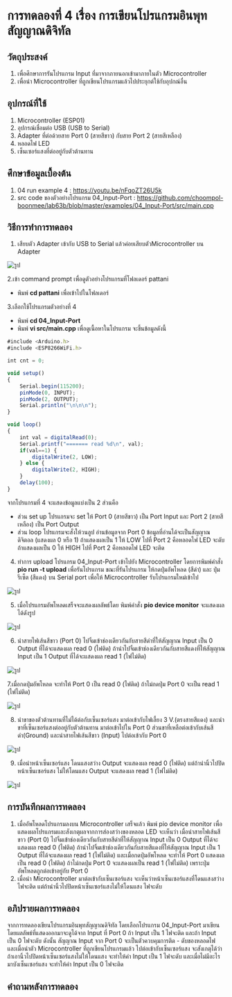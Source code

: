 # การทดลองที่ 4 เรื่อง การเขียนโปรแกรมอินพุทสัญญาณดิจิทัล

## วัตถุประสงค์
1.	เพื่อศึกษาการรันโปรแกรม Input ที่มาจากภายนอกเข้ามาภายในตัว Microcontroller 
2.	เพื่อนำ Microcontroller ที่ถูกเขียนโปรแกรมแล้วไปประยุกต์ใช้กับอุปกณ์อื่น 

## อุปกรณ์ที่ใช้
1.	Microcontroller (ESP01) 
2.	อุปกรณ์เชื่อมต่อ USB (USB to Serial)
3.	Adapter ที่ต่อด้วยสาย Port 0 (สายสีขาว) กับสาย Port 2 (สายสีเหลือง)
4.	หลอดไฟ LED
5.	เซ็นเซอร์แสงที่ต่ออยู่กับตัวต้านทาน

## ศึกษาข้อมูลเบื้องต้น
1. 04 run example 4 : https://youtu.be/nFqoZT26U5k
2. src code ของตัวอย่างโปรแกรม 04_Input-Port : https://github.com/choompol-boonmee/lab63b/blob/master/examples/04_Input-Port/src/main.cpp


## วิธีการทำการทดลอง
1. เสียบตัว Adapter เข้ากับ USB to Serial แล้วค่อยเสียบตัวMicrocontroller บน Adapter

![รูป]()

2.เข้า command prompt เพื่อดูตัวอย่างโปรแกรมที่โฟลเดอร์ pattani
- พิมพ์ **cd pattani** เพื่อเข้าไปในโฟลเดอร์ 

3.เลือกใช้โปรแกรมตัวอย่างที่ 4
- พิมพ์ **cd 04_Input-Port**
- พิมพ์ **vi src/main.cpp** เพื่อดูเนื้อหาในโปรแกรม จะขึ้นข้อมูลดังนี้
```javascript
#include <Arduino.h>
#include <ESP8266WiFi.h>

int cnt = 0;

void setup()
{
	Serial.begin(115200);
	pinMode(0, INPUT);
	pinMode(2, OUTPUT);
	Serial.println("\n\n\n");
}

void loop()
{
	int val = digitalRead(0);
	Serial.printf("======= read %d\n", val);
	if(val==1) {
		digitalWrite(2, LOW);
	} else {
		digitalWrite(2, HIGH);
	}
	delay(100);
}
```
จากโปรแกรมที่ 4 จะแสดงข้อมูลแบ่งเป็น 2 ส่วนคือ 
- ส่วน set up โปรแกรมจะ set ให้ Port 0 (สายสีขาว) เป็น Port Input และ Port 2 (สายสีเหลือง) เป็น Port Output
- ส่วน loop โปรแกรมจะสั่งให้วนลูป อ่านข้อมูลจาก Port 0 ข้อมูลที่อ่านได้จะเป็นสัญญาณดิจิตอล (แสดงผล 0 หรือ 1) ถ้าแสดงผลเป็น 1 ให้ LOW ไปที่ Port 2 คือหลอดไฟ LED จะดับ ถ้าแสดงผลเป็น 0 ให้ HIGH ไปที่ Port 2 คือหลอดไฟ LED จะติด


4. ทำการ upload โปรแกรม 04_Input-Port เข้าไปยัง Microcontroller โดยการพิมพ์คำสั่ง **pio run -t upload** เพื่อรันโปรแกรม
ขณะที่รันโปรแกรม ให้กดปุ่มอัพโหลด (สีดำ) และ ปุ่มรีเซ็ต (สีแดง) บน Serial port เพื่อให้ Microcontroller รับโปรแกรมใหม่เข้าไป

![รูป]()

5. เมื่อโปรแกรมอัพโหลดเสร็จจะแสดงผลลัพธ์โดย พิมพ์คำสั่ง **pio device monitor** จะแสดงผลได้ดังรูป

![รูป]()

6. นำสายไฟเส้นสีขาว (Port 0)  ไปจิ้มเข้าช่องเดียวกันกับสายสีดำที่ให้สัญญาณ Input เป็น 0  Output ที่ได้จะแสดงผล read 0 (ไฟติด) ถ้านำไปจิ้มเข้าช่องเดียวกันกับสายสีแดงที่ให้สัญญาณ Input เป็น 1 Output ที่ได้จะแสดงผล read 1 (ไฟไม่ติด)

![รูป]()

7.เมื่อกดปุ่มอัพโหลด จะทำให้ Port 0 เป็น read 0 (ไฟติด) ถ้าไม่กดปุ่ม Port 0 จะเป็น read 1 (ไฟไม่ติด)

![รูป]()

8. นำขาของตัวต้านทานที่ไม่ได้ต่อกับเซ็นเซอร์แสง มาต่อเข้ากับไฟเลี้ยง 3 V.(ตรงสายสีแดง) และนำขาที่เซ็นเซอร์แสงต่ออยู่กับตัวต้านทาน มาต่อเข้าไปใน Port 0 ส่วนขาที่เหลือต่อเข้ากับเส้นสีดำ(Ground) และนำสายไฟเส้นสีขาว (Input) ไปต่อเข้ากับ Port 0 

![รูป]()

9. เมื่อนำหน้าเซ็นเซอร์แสง โดนแสงสว่าง Output จะแสดงผล read 0 (ไฟติด) แต่ถ้านำนิ้วไปปิดหน้าเซ็นเซอร์แสง ไม่ให้โดนแสง Output จะแสดงผล read 1 (ไฟไม่ติด)


![รูป]()



## การบันทึกผลการทดลอง
1. เมื่ออัพโหลดโปรแกรมลงบน Microcontroller เสร็จแล้ว พิมพ์ pio device monitor เพื่อแสดงผลโปรแกรมและสังเกตุผลจากการส่องสว่างของหลอด LED จะเห็นว่า
เมื่อนำสายไฟเส้นสีขาว (Port 0) ไปจิ้มเข้าช่องเดียวกันกับสายสีดำที่ให้สัญญาณ Input เป็น 0 Output ที่ได้จะแสดงผล read 0 (ไฟติด)
ถ้านำไปจิ้มเข้าช่องเดียวกันกับสายสีแดงที่ให้สัญญาณ Input เป็น 1 Output ที่ได้จะแสดงผล read 1 (ไฟไม่ติด)
และเมื่อกดปุ่มอัพโหลด จะทำให้ Port 0 แสดงผลเป็น read 0 (ไฟติด) ถ้าไม่กดปุ่ม Port 0 จะแสดงผลเป็น read 1 (ไฟไม่ติด) เพราะปุ่มอัพโหลดถูกต่อเข้าอยู่กับ Port 0
2. เมื่อนำ Microcontroller มาต่อเข้ากับเซ็นเซอร์แสง จะเห็นว่าหน้าเซ็นเซอร์แสงที่โดนแสงสว่าง ไฟจะติด แต่ถ้านำนิ้วไปปิดหน้าเซ็นเซอร์แสงไม่ให้โดนแสง ไฟจะดับ


## อภิปรายผลการทดลอง
จากการทดลองเขียนโปรแกรมอินพุทสัญญาณดิจิทัล โดยเลือกโปรแกรม 04_Input-Port มาเขียน โดยผลลัพธ์ที่แสดงออกมาจะดูได้จาก Input ที่ Port 0 ถ้า Input เป็น 1 ไฟจะติด และถ้า Input เป็น 0 ไฟจะดับ ดังนั้น สัญญาณ Input จาก Port 0 จะเป็นตัวควบคุมการติด - ดับของหลอดไฟ และเมื่อนำตัว Microcontroller ที่ถูกเขียนโปรแกรมแล้ว ไปต่อเข้ากับเซ็นเซอร์แสง จะสังเกตุได้ว่าถ้าเอานิ้วไปปิดหน้าเซ็นเซอร์แสงไม่ให้โดนแสง จะทำให้ค่า Input เป็น 1 ไฟจะดับ และเมื่อไม่มีอะไรมาบังเซ็นเซอร์แสง จะทำให้ค่า Input เป็น 0 ไฟจะติด

## คำถามหลังการทดลอง
 



